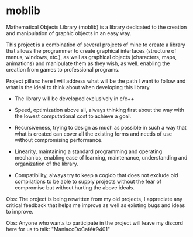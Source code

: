 # moblib
Mathematical Objects Library (moblib) is a library dedicated to the creation and manipulation of graphic objects in an easy way.

This project is a combination of several projects of mine to create a library that allows the programmer to create graphical interfaces (structure of menus, windows, etc.), as well as graphical objects (characters, maps, animations) and manipulate them as they wish, as well. enabling the creation from games to professional programs.

Project pillars:
here I will address what will be the path I want to follow and what is the ideal to think about when developing this library.

* The library will be developed exclusively in c/c++

* Speed, optimization above all, always thinking first about the way with the lowest computational cost to achieve a goal.

* Recursiveness, trying to design as much as possible in such a way that what is created can cover all the existing forms and needs of use without compromising performance.

* Linearity, maintaining a standard programming and operating mechanics, enabling ease of learning, maintenance, understanding and organization of the library.

* Compatibility, always try to keep a cogido that does not exclude old compilations to be able to supply projects without the fear of compromise but without hurting the above ideals.

Obs: The project is being rewritten from my old projects, I appreciate any critical feedback that helps me improve as well as existing bugs and ideas to improve.

Obs: Anyone who wants to participate in the project will leave my discord here for us to talk: "ManiacoDoCafé#9401"
